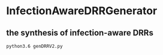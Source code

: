 # InfectionAwareDRRGenerator

## the synthesis of infection-aware DRRs

```
python3.6 genDRRV2.py
```

